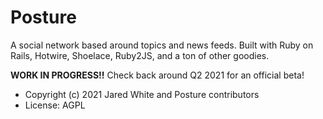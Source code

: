# Posture

A social network based around topics and news feeds. Built with Ruby on Rails, Hotwire, Shoelace, Ruby2JS, and a ton of other goodies.

**WORK IN PROGRESS!!** Check back around Q2 2021 for an official beta!

- Copyright (c) 2021 Jared White and Posture contributors
- License: AGPL
